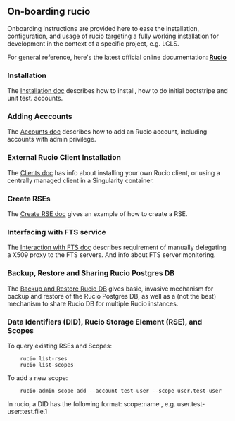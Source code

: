 ## On-boarding rucio

Onboarding instructions are provided here to ease the installation, configuration, and 
usage of rucio targeting a fully working installation for development in the context of a specific project, e.g. LCLS.

For general reference, here's the latest official online documentation: [**Rucio**](https://rucio.cern.ch/documentation/)

### Installation

The [Installation doc](./docs/Installation.md) describes how to install, how to do initial bootstripe and unit test.
accounts.

### Adding Acccounts

The [Accounts doc](./docs/Accounts.md) describes how to add an Rucio account, including accounts with admin privilege.

### External Rucio Client Installation

The [Clients doc](./docs/Clients.md) has info about installing your own Rucio client, or using a centrally managed client
in a Singularity container.

### Create RSEs

The [Create RSE doc](./docs/CreateRSE.md) gives an example of how to create a RSE. 

### Interfacing with FTS service

The [Interaction with FTS doc](./docs/InteractWithFTS.md) describes requirement of manually delegating a X509 proxy to
the FTS servers. And info about FTS server monitoring.

### Backup, Restore and Sharing Rucio Postgres DB

The [Backup and Restore Rucio DB](./docs/DBbackupNrestore.md) gives basic, invasive mechanism for backup and restore
of the Rucio Postgres DB, as well as a (not the best) mechanism to share Rucio DB for multiple Rucio instances.

### Data Identifiers (DID), Rucio Storage Element (RSE), and Scopes

To query existing RSEs and Scopes:
```
    rucio list-rses
    rucio list-scopes
```
To add a new scope:
```
    rucio-admin scope add --account test-user --scope user.test-user
```
In rucio, a DID has the following format:
        scope:name , e.g. user.test-user:test.file.1
